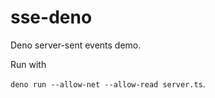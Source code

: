 # sse-deno

Deno server-sent events demo.

Run with

`deno run --allow-net --allow-read server.ts`.
